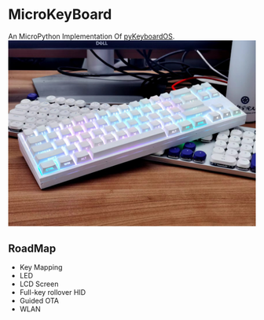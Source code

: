 # MicroKeyBoard

An MicroPython Implementation Of [pyKeyboardOS](https://github.com/songxxzp/pyKeyboardOS).
![Key](pictures/poc_2024.png)

## RoadMap

- Key Mapping
- LED
- LCD Screen
- Full-key rollover HID
- Guided OTA
- WLAN

